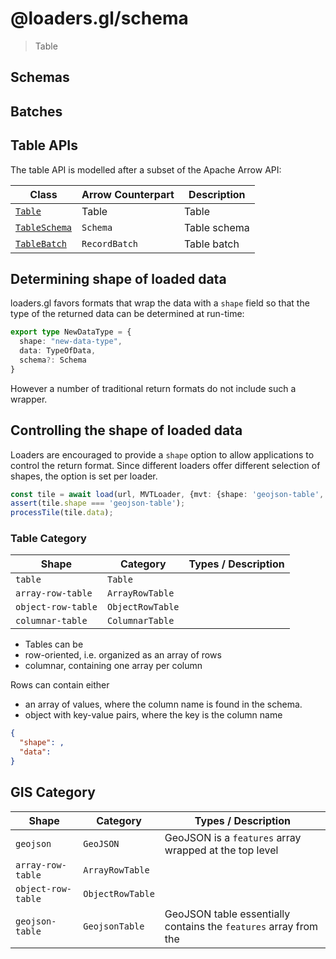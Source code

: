 # @loaders.gl/schema

> Table


## Schemas

## Batches

## Table APIs

The table API is modelled after a subset of the Apache Arrow API:

| Class                                                              | Arrow Counterpart | Description  |
| ------------------------------------------------------------------ | ----------------- | ------------ |
| [`Table`](modules/schema/docs/api-reference/table.md)              | Table             | Table        |
| [`TableSchema`](modules/schema/docs/api-reference/table-schema.md) | `Schema`          | Table schema |
| [`TableBatch`](modules/schema/docs/api-reference/table-batch.md)   | `RecordBatch`     | Table batch  |


## Determining shape of loaded data

loaders.gl favors formats that wrap the data with a `shape` field so that the type of the returned data can be determined at run-time:

```typescript
export type NewDataType = {
  shape: "new-data-type",
  data: TypeOfData,
  schema?: Schema
}
```

However a number of traditional return formats do not include such a wrapper.

## Controlling the shape of loaded data

Loaders are encouraged to provide a `shape` option to allow applications to control the return format. Since different loaders offer different selection of shapes, the option is set per loader.

```typescript
const tile = await load(url, MVTLoader, {mvt: {shape: 'geojson-table', ...}});
assert(tile.shape === 'geojson-table');
processTile(tile.data);
```

### Table Category

| Shape | Category | Types / Description | 
| --- | --- | --- |
| `table` | `Table` |
| `array-row-table` | `ArrayRowTable` |
| `object-row-table` | `ObjectRowTable` |
| `columnar-table` | `ColumnarTable` |

- Tables can be 
- row-oriented, i.e. organized as an array of rows
- columnar, containing one array per column

Rows can contain either
- an array of values, where the column name is found in the schema.
- object with key-value pairs, where the key is the column name

```json
{
  "shape": , 
  "data": 
}
```

## GIS Category


| Shape | Category | Types / Description | 
| --- | --- | --- |
| `geojson` | `GeoJSON` | GeoJSON is a `features` array wrapped at the top level  | 
| `array-row-table` | `ArrayRowTable` |
| `object-row-table` | `ObjectRowTable` |
| `geojson-table` | `GeojsonTable` | GeoJSON table essentially contains the `features` array from the 

